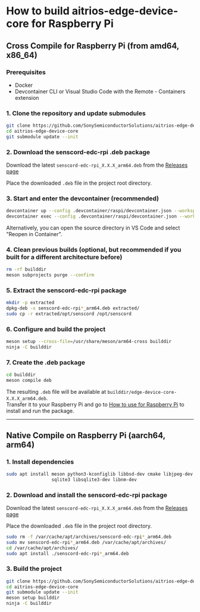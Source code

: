 # How to build aitrios-edge-device-core for Raspberry Pi

## Cross Compile for Raspberry Pi (from amd64, x86_64)

### Prerequisites
- Docker
- Devcontainer CLI or Visual Studio Code with the Remote - Containers extension

### 1. Clone the repository and update submodules

```bash
git clone https://github.com/SonySemiconductorSolutions/aitrios-edge-device-core.git
cd aitrios-edge-device-core
git submodule update --init
```

### 2. Download the senscord-edc-rpi .deb package

Download the latest `senscord-edc-rpi_X.X.X_arm64.deb` from the [Releases page](https://github.com/SonySemiconductorSolutions/aitrios-edge-device-core-sensor/releases)  

Place the downloaded `.deb` file in the project root directory.

### 3. Start and enter the devcontainer (recommended)

```bash
devcontainer up --config .devcontainer/raspi/devcontainer.json --workspace-folder .
devcontainer exec --config .devcontainer/raspi/devcontainer.json --workspace-folder . bash
```

Alternatively, you can open the source directory in VS Code and select "Reopen in Container".

### 4. Clean previous builds (optional, but recommended if you built for a different architecture before)

```bash
rm -rf builddir
meson subprojects purge --confirm
```

### 5. Extract the senscord-edc-rpi package

```bash
mkdir -p extracted
dpkg-deb -x senscord-edc-rpi*_arm64.deb extracted/
sudo cp -r extracted/opt/senscord /opt/senscord
```

### 6. Configure and build the project

```bash
meson setup --cross-file=/usr/share/meson/arm64-cross builddir
ninja -C builddir
```

### 7. Create the .deb package

```bash
cd builddir
meson compile deb
```

The resulting `.deb` file will be available at `builddir/edge-device-core-X.X.X_arm64.deb`.  
Transfer it to your Raspberry Pi and go to [How to use for Raspberry Pi](./how_to_use_for_raspberry_pi.md) to install and run the package.

---

## Native Compile on Raspberry Pi (aarch64, arm64)

### 1. Install dependencies

```bash
sudo apt install meson python3-kconfiglib libbsd-dev cmake libjpeg-dev \
                 sqlite3 libsqlite3-dev libnm-dev
```

### 2. Download and install the senscord-edc-rpi package

Download the latest `senscord-edc-rpi_X.X.X_arm64.deb` from the [Releases page](https://github.com/SonySemiconductorSolutions/aitrios-edge-device-core-sensor/releases)  

Place the downloaded `.deb` file in the project root directory.

```bash
sudo rm -f /var/cache/apt/archives/senscord-edc-rpi*_arm64.deb
sudo mv senscord-edc-rpi*_arm64.deb /var/cache/apt/archives/
cd /var/cache/apt/archives/
sudo apt install ./senscord-edc-rpi*_arm64.deb
```

### 3. Build the project

```bash
git clone https://github.com/SonySemiconductorSolutions/aitrios-edge-device-core.git
cd aitrios-edge-device-core
git submodule update --init
meson setup builddir
ninja -C builddir
```
